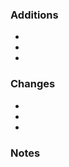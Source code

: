 <!--------------------------------
Before you submit your PR:
1. Do you have any console.logs for testing purposes? Remove them please!
2. Does your code actually work? Test all of your changes one more time!
3. Fill out the Additions, Changes, and Notes sections below. It helps us review your PR because I ain't reading allat lil bro
4. Delete these instruction comments (optional)
--------------------------------->

<!--------------------------------------------------------------------------------------------------------------
Summarize any additions (new content) your PR includes. If it is related to an issue, tag it at the end.

Examples:
- Added yoda to home page
- Created yoda clicker component (#69420)
-------------------------------------------------------------------------------------------------------------->

### Additions

-
-
-

<!--------------------------------------------------------------------------------------------------------------
Summarize any changes (removals, fixes, etc.) your PR includes. If it is related to an issue, tag it at the end.

Examples:
- Removed yoda from login page
- Fixed bug where yoda does not spawn after 5 clicks (#43110)
- Terminated yoda from life (#1337)
-------------------------------------------------------------------------------------------------------------->

### Changes

-
-
-

<!--------------------------------------------------------------------------------------------------------------
Is something unfinished due to something that toally isn't your fault? Mention the problem and what needs to be fixed.

Examples:
- Yoda clicks need to be registered on the backend (new api endpoint required)
- Yodas are not terminated after 3 seconds because one does not simply terminate yoda
-------------------------------------------------------------------------------------------------------------->

### Notes
